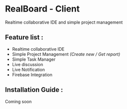 # RealBoard - Client #
Realtime collaborative IDE and simple project management

## Feature list :
* Realtime collaborative IDE
* Simple Project Management *(Create new / Get report)*
* Simple Task Manager
* Live discussion
* Live Notification
* Firebase Integration

## Installation Guide :
Coming soon

